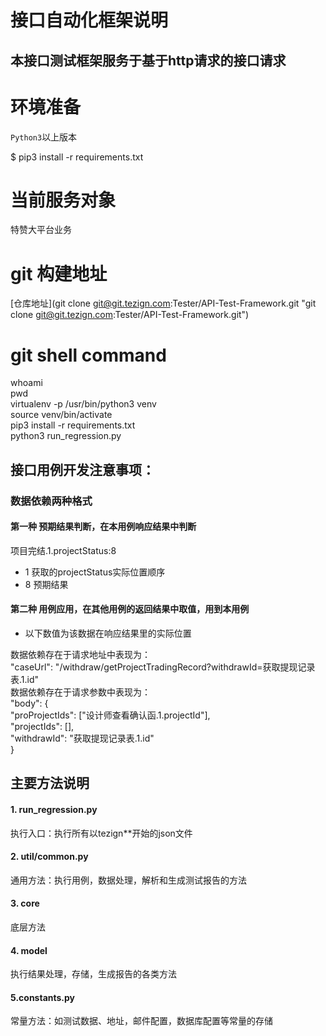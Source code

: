 接口自动化框架说明
=====

本接口测试框架服务于基于http请求的接口请求
---------

# 环境准备

`Python3`以上版本

$ pip3 install -r requirements.txt

# 当前服务对象
特赞大平台业务

# git 构建地址 <br>
[仓库地址](git clone git@git.tezign.com:Tester/API-Test-Framework.git "git clone git@git.tezign.com:Tester/API-Test-Framework.git")


# git shell command <br>
whoami <br>
pwd <br>
virtualenv -p /usr/bin/python3 venv <br>
source venv/bin/activate <br>
pip3 install -r requirements.txt <br>
python3 run_regression.py <br>

## 接口用例开发注意事项：<br>
### 数据依赖两种格式
#### 第一种 预期结果判断，在本用例响应结果中判断
项目完结.1.projectStatus:8 <br>
* 1 获取的projectStatus实际位置顺序 <br>
* 8 预期结果 <br>

#### 第二种 用例应用，在其他用例的返回结果中取值，用到本用例
* 以下数值为该数据在响应结果里的实际位置 <br>

数据依赖存在于请求地址中表现为：<br>
"caseUrl": "/withdraw/getProjectTradingRecord?withdrawId=获取提现记录表.1.id"<br>
数据依赖存在于请求参数中表现为：<br>
 "body": { <br>
 "proProjectIds": ["设计师查看确认函.1.projectId"], <br>
 "projectIds": [], <br>
 "withdrawId": "获取提现记录表.1.id" <br>
} <br>

主要方法说明
------

#### 1. run_regression.py
执行入口：执行所有以tezign**开始的json文件

#### 2. util/common.py
通用方法：执行用例，数据处理，解析和生成测试报告的方法

#### 3. core
底层方法

#### 4. model
执行结果处理，存储，生成报告的各类方法

#### 5.constants.py
常量方法：如测试数据、地址，邮件配置，数据库配置等常量的存储






